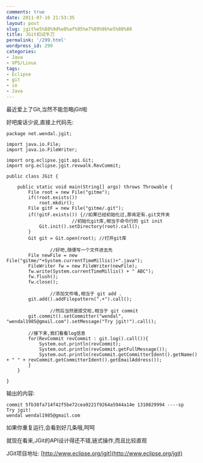 ```yaml
---
comments: true
date: 2011-07-16 21:53:35
layout: post
slug: jgit%e5%88%9d%e8%af%95%e7%89%9b%e5%88%80
title: JGit初试牛刀
permalink: '/299.html'
wordpress_id: 299
categories:
- Java
- VPS/Linux
tags:
- Eclipse
- git
- io
- Java
---
```


最近爱上了Git,当然不能忽略jGit啦

好吧废话少说,直接上代码先:

    package net.wendal.jgit;
    
    import java.io.File;
    import java.io.FileWriter;
    
    import org.eclipse.jgit.api.Git;
    import org.eclipse.jgit.revwalk.RevCommit;
    
    public class JGit {
    
    	public static void main(String[] args) throws Throwable {
    		File root = new File("gitme");
    		if(!root.exists())
    			root.mkdir();
    		File gitF = new File("gitme/.git");
    		if(!gitF.exists()) {//如果已经初始化过,那肯定有.git文件夹
                            //初始化git库,相当于命令行的 git init
    			Git.init().setDirectory(root).call();
    		}
    		Git git = Git.open(root); //打开git库
    		
                    //好吧,随便写一个文件进去先
    		File newFile = new File("gitme/"+System.currentTimeMillis()+".java");
    		FileWriter fw = new FileWriter(newFile);
    		fw.write(System.currentTimeMillis() + " ABC");
    		fw.flush();
    		fw.close();
    		
                    //添加文件咯,相当于 git add .
    		git.add().addFilepattern(".+").call();
    
                    //然后当然是提交啦,相当于 git commit
    		git.commit().setCommitter("wendal", "wendal1985@gmail.com").setMessage("Try jgit!").call();
    		
    		//接下来,我们看看log信息
    		for(RevCommit revCommit : git.log().call()){
    			System.out.println(revCommit);
    			System.out.println(revCommit.getFullMessage());
    			System.out.println(revCommit.getCommitterIdent().getName() + " " + revCommit.getCommitterIdent().getEmailAddress());
    		}
    	}
    
    }
    
输出的内容:

    commit 5fb38fa714f42f5be72cea9221f9264a5944a14e 1310829994 ----sp
    Try jgit!
    wendal wendal1985@gmail.com
    
如果你重复运行,会看到好几条哦,呵呵

就现在看来,JGit的API设计得还不错,链式操作,而且比较直观

JGit项目地址: [http://www.eclipse.org/jgit](http://www.eclipse.org/jgit)
